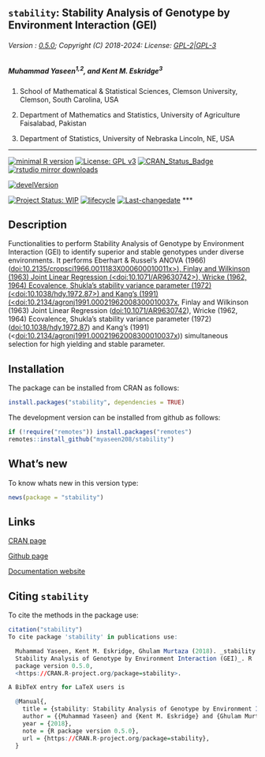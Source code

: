 
## `stability`: Stability Analysis of Genotype by Environment Interaction (GEI)

###### Version : [0.5.0](https://myaseen208.com/stability/); Copyright (C) 2018-2024: License: [GPL-2\|GPL-3](https://www.r-project.org/Licenses/)

##### *Muhammad Yaseen<sup>1,2</sup>, and Kent M. Eskridge<sup>3</sup>*

1.  School of Mathematical & Statistical Sciences, Clemson University,
    Clemson, South Carolina, USA

2.  Department of Mathematics and Statistics, University of Agriculture
    Faisalabad, Pakistan

3.  Department of Statistics, University of Nebraska Lincoln, NE, USA

------------------------------------------------------------------------

[![minimal R
version](https://img.shields.io/badge/R%3E%3D-3.5.0-6666ff.svg)](https://cran.r-project.org/)
[![License: GPL
v3](https://img.shields.io/badge/License-GPL%20v3-blue.svg)](https://www.gnu.org/licenses/gpl-3.0)
[![CRAN_Status_Badge](https://www.r-pkg.org/badges/version-last-release/stability)](https://cran.r-project.org/package=stability)
[![rstudio mirror
downloads](https://cranlogs.r-pkg.org/badges/grand-total/stability?color=green)](https://CRAN.R-project.org/package=stability)
<!-- [![packageversion](https://img.shields.io/badge/Package%20version-0.2.3.3-orange.svg)](https://github.com/myaseen208/stability) -->

[![develVersion](https://img.shields.io/badge/devel%20version-0.5.0-orange.svg)](https://github.com/myaseen208/stability)

<!-- [![GitHub Download Count](https://github-basic-badges.herokuapp.com/downloads/myaseen208/stability/total.svg)] -->

[![Project Status:
WIP](https://www.repostatus.org/badges/latest/inactive.svg)](https://www.repostatus.org/#inactive)
[![lifecycle](https://img.shields.io/badge/lifecycle-stable-brightgreen.svg)](https://lifecycle.r-lib.org/articles/stages.html#stable)
[![Last-changedate](https://img.shields.io/badge/last%20change-2024--09--28-yellowgreen.svg)](https://github.com/myaseen208/stability)
\*\*\*

## Description

Functionalities to perform Stability Analysis of Genotype by Environment
Interaction (GEI) to identify superior and stable genotypes under
diverse environments. It performs Eberhart & Russel’s ANOVA (1966)
([doi:10.2135/cropsci1966.0011183X000600010011x\>), Finlay and Wilkinson
(1963) Joint Linear Regression (\<doi:10.1071/AR9630742\>), Wricke
(1962, 1964) Ecovalence, Shukla’s stability variance parameter (1972)
(\<doi:10.1038/hdy.1972.87\>) and Kang’s (1991)
(\<doi:10.2134/agronj1991.00021962008300010037x](https://doi.org/10.2135/cropsci1966.0011183X000600010011x%3E),
Finlay and Wilkinson (1963) Joint Linear Regression
(<doi:10.1071/AR9630742>), Wricke (1962, 1964) Ecovalence, Shukla’s
stability variance parameter (1972) (<doi:10.1038/hdy.1972.87>) and
Kang’s (1991) (\<<doi:10.2134/agronj1991.00021962008300010037x>))
simultaneous selection for high yielding and stable parameter.

## Installation

The package can be installed from CRAN as follows:

``` r
install.packages("stability", dependencies = TRUE)
```

The development version can be installed from github as follows:

``` r
if (!require("remotes")) install.packages("remotes")
remotes::install_github("myaseen208/stability")
```

## What’s new

To know whats new in this version type:

``` r
news(package = "stability")
```

## Links

[CRAN page](https://cran.r-project.org/package=stability)

[Github page](https://github.com/myaseen208/stability)

[Documentation website](https://myaseen208.com/stability/)

## Citing `stability`

To cite the methods in the package use:

``` r
citation("stability")
To cite package 'stability' in publications use:

  Muhammad Yaseen, Kent M. Eskridge, Ghulam Murtaza (2018). _stability:
  Stability Analysis of Genotype by Environment Interaction (GEI)_. R
  package version 0.5.0,
  <https://CRAN.R-project.org/package=stability>.

A BibTeX entry for LaTeX users is

  @Manual{,
    title = {stability: Stability Analysis of Genotype by Environment Interaction (GEI)},
    author = {{Muhammad Yaseen} and {Kent M. Eskridge} and {Ghulam Murtaza}},
    year = {2018},
    note = {R package version 0.5.0},
    url = {https://CRAN.R-project.org/package=stability},
  }
```
